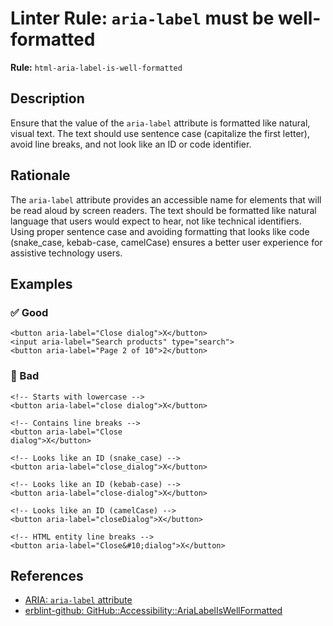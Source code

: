 # Linter Rule: `aria-label` must be well-formatted

**Rule:** `html-aria-label-is-well-formatted`

## Description

Ensure that the value of the `aria-label` attribute is formatted like natural, visual text. The text should use sentence case (capitalize the first letter), avoid line breaks, and not look like an ID or code identifier.

## Rationale

The `aria-label` attribute provides an accessible name for elements that will be read aloud by screen readers. The text should be formatted like natural language that users would expect to hear, not like technical identifiers. Using proper sentence case and avoiding formatting that looks like code (snake_case, kebab-case, camelCase) ensures a better user experience for assistive technology users.

## Examples

### ✅ Good

```erb
<button aria-label="Close dialog">X</button>
<input aria-label="Search products" type="search">
<button aria-label="Page 2 of 10">2</button>
```

### 🚫 Bad

```erb
<!-- Starts with lowercase -->
<button aria-label="close dialog">X</button>

<!-- Contains line breaks -->
<button aria-label="Close
dialog">X</button>

<!-- Looks like an ID (snake_case) -->
<button aria-label="close_dialog">X</button>

<!-- Looks like an ID (kebab-case) -->
<button aria-label="close-dialog">X</button>

<!-- Looks like an ID (camelCase) -->
<button aria-label="closeDialog">X</button>

<!-- HTML entity line breaks -->
<button aria-label="Close&#10;dialog">X</button>
```

## References

- [ARIA: `aria-label` attribute](https://developer.mozilla.org/en-US/docs/Web/Accessibility/ARIA/Reference/Attributes/aria-label)
- [erblint-github: GitHub::Accessibility::AriaLabelIsWellFormatted](https://github.com/github/erblint-github/blob/main/docs/rules/accessibility/aria-label-is-well-formatted.md)
